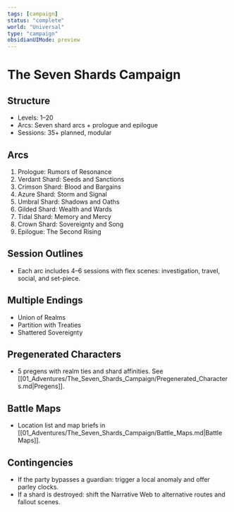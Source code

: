```yaml
---
tags: [campaign]
status: "complete"
world: "Universal"
type: "campaign"
obsidianUIMode: preview
---
```


# The Seven Shards Campaign

## Structure
- Levels: 1–20
- Arcs: Seven shard arcs + prologue and epilogue
- Sessions: 35+ planned, modular

## Arcs
1) Prologue: Rumors of Resonance
2) Verdant Shard: Seeds and Sanctions
3) Crimson Shard: Blood and Bargains
4) Azure Shard: Storm and Signal
5) Umbral Shard: Shadows and Oaths
6) Gilded Shard: Wealth and Wards
7) Tidal Shard: Memory and Mercy
8) Crown Shard: Sovereignty and Song
9) Epilogue: The Second Rising

## Session Outlines
- Each arc includes 4–6 sessions with flex scenes: investigation, travel, social, and set-piece.

## Multiple Endings
- Union of Realms
- Partition with Treaties
- Shattered Sovereignty

## Pregenerated Characters
- 5 pregens with realm ties and shard affinities. See [[01_Adventures/The_Seven_Shards_Campaign/Pregenerated_Characters.md|Pregens]].

## Battle Maps
- Location list and map briefs in [[01_Adventures/The_Seven_Shards_Campaign/Battle_Maps.md|Battle Maps]].

## Contingencies
- If the party bypasses a guardian: trigger a local anomaly and offer parley clocks.
- If a shard is destroyed: shift the Narrative Web to alternative routes and fallout scenes.